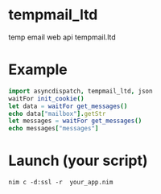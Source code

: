 # tempmail_ltd
temp email web api tempmail.ltd
# Example
```nim
import asyncdispatch, tempmail_ltd, json
waitFor init_cookie()
let data = waitFor get_messages()
echo data["mailbox"].getStr
let messages = waitFor get_messages()
echo messages["messages"]
```
# Launch (your script)
```
nim c -d:ssl -r  your_app.nim
```
